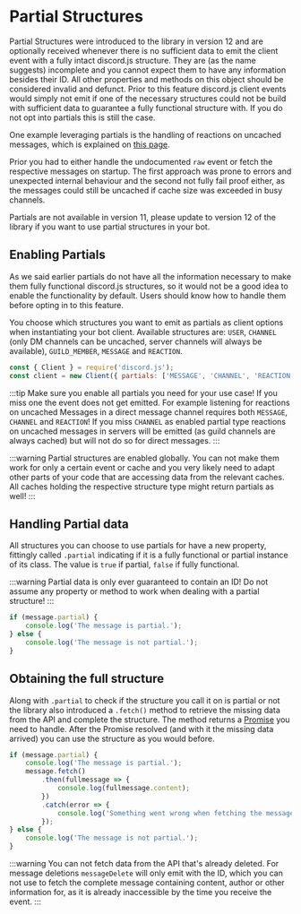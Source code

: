 # Partial Structures

Partial Structures were introduced to the library in version 12 and are optionally received whenever there is no sufficient data to emit the client event with a fully intact discord.js structure. They are (as the name suggests) incomplete and you cannot expect them to have any information besides their ID. All other properties and methods on this object should be considered invalid and defunct. Prior to this feature discord.js client events would simply not emit if one of the necessary structures could not be build with sufficient data to guarantee a fully functional structure with. If you do not opt into partials this is still the case.

One example leveraging partials is the handling of reactions on uncached messages, which is explained on [this page](/popular-topics/reactions.md#listening-for-reactions-on-old-messages).

Prior you had to either handle the undocumented `raw` event or fetch the respective messages on startup. The first approach was prone to errors and unexpected internal behaviour and the second not fully fail proof either, as the messages could still be uncached if cache size was exceeded in busy channels.

<branch version="11.x">

Partials are not available in version 11, please update to version 12 of the library if you want to use partial structures in your bot.

</branch>
<branch version="12.x">

## Enabling Partials

As we said earlier partials do not have all the information necessary to make them fully functional discord.js structures, so it would not be a good idea to enable the functionality by default. Users should know how to handle them before opting in to this feature.

You choose which structures you want to emit as partials as client options when instantiating your bot client. Available structures are: `USER`, `CHANNEL` (only DM channels can be uncached, server channels will always be available), `GUILD_MEMBER`, `MESSAGE` and `REACTION`.

```js
const { Client } = require('discord.js');
const client = new Client({ partials: ['MESSAGE', 'CHANNEL', 'REACTION'] });
```
:::tip
Make sure you enable all partials you need for your use case! If you miss one the event does not get emitted. For example listening for reactions on uncached Messages in a direct message channel requires both `MESSAGE`, `CHANNEL` and `REACTION`!
If you miss `CHANNEL` as enabled partial type reactions on uncached messages in servers will be emitted (as guild channels are always cached) but will not do so for direct messages.
:::

:::warning
Partial structures are enabled globally. You can not make them work for only a certain event or cache and you very likely need to adapt other parts of your code that are accessing data from the relevant caches. All caches holding the respective structure type might return partials as well!
:::

## Handling Partial data

All structures you can choose to use partials for have a new property, fittingly called `.partial` indicating if it is a fully functional or partial instance of its class. The value is `true` if partial, `false` if fully functional.

:::warning
Partial data is only ever guaranteed to contain an ID! Do not assume any property or method to work when dealing with a partial structure!
:::

```js
if (message.partial) {
	console.log('The message is partial.');
} else {
	console.log('The message is not partial.');
}
```

## Obtaining the full structure

Along with `.partial` to check if the structure you call it on is partial or not the library also introduced a `.fetch()` method to retrieve the missing data from the API and complete the structure. The method returns a [Promise](https://developer.mozilla.org/en-US/docs/Web/JavaScript/Reference/Global_Objects/Promise) you need to handle. After the Promise resolved (and with it the missing data arrived) you can use the structure as you would before.

```js
if (message.partial) {
	console.log('The message is partial.');
	message.fetch()
		.then(fullmessage => {
			console.log(fullmessage.content);
		})
		.catch(error => {
			console.log('Something went wrong when fetching the message: ', error);
		});
} else {
	console.log('The message is not partial.');
}
```

:::warning
You can not fetch data from the API that's already deleted. For message deletions `messageDelete` will only emit with the ID, which you can not use to fetch the complete message containing content, author or other information for, as it is already inaccessible by the time you receive the event.
:::


</branch>
